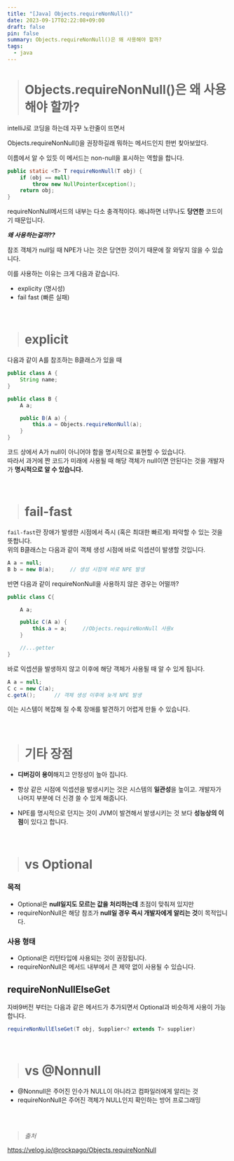 ```yaml
---
title: "[Java] Objects.requireNonNull()"
date: 2023-09-17T02:22:08+09:00
draft: false
pin: false
summary: Objects.requireNonNull()은 왜 사용해야 할까?
tags:
  - java
---
```


> # Objects.requireNonNull()은 왜 사용해야 할까?

intelliJ로 코딩을 하는데 자꾸 노란줄이 뜨면서 

Objects.requireNonNull()을 권장하길래 뭐하는 메서드인지 한번 찾아보았다.

이름에서 알 수 있듯 이 메서드는 non-null을 표시하는 역할을 합니다.

```java
public static <T> T requireNonNull(T obj) {
    if (obj == null)
        throw new NullPointerException();
    return obj;
}
```

requireNonNull메서드의 내부는 다소 충격적이다. 왜냐하면 너무나도 **당연한** 코드이기 때문입니다.

**_왜 사용하는걸까??_**

참조 객체가 null일 때 NPE가 나는 것은 당연한 것이기 때문에 잘 와닿지 않을 수 있습니다.

이를 사용하는 이유는 크게 다음과 같습니다.

- explicity (명시성)
- fail fast (빠른 실패)

<br>

> # explicit

다음과 같이 A를 참조하는 B클래스가 있을 때

```java
public class A {
	String name;
}
```

```java
public class B {
    A a;

    public B(A a) {
        this.a = Objects.requireNonNull(a);
    }
}
```

코드 상에서 A가 null이 아니어야 함을 명시적으로 표현할 수 있습니다.  
따라서 과거에 짠 코드가 미래에 사용될 때 해당 객체가 null이면 안된다는 것을 개발자가 **명시적으로 알 수 있습니다.**

<br>

> # fail-fast

`fail-fast`란 장애가 발생한 시점에서 즉시 (혹은 최대한 빠르게) 파악할 수 있는 것을 뜻합니다.  
위의 B클래스는 다음과 같이 객체 생성 시점에 바로 익셉션이 발생할 것입니다.

```java
A a = null;
B b = new B(a);     // 생성 시점에 바로 NPE 발생
```


반면 다음과 같이 requireNonNull을 사용하지 않은 경우는 어떨까?

```java
public class C{

    A a;

    public C(A a) {
        this.a = a;     //Objects.requireNonNull 사용x
    }

    //...getter
}
```

바로 익셉션을 발생하지 않고 이후에 해당 객체가 사용될 때 알 수 있게 됩니다.

```java
A a = null;
C c = new C(a);
c.getA();      // 객체 생성 이후에 늦게 NPE 발생
```

이는 시스템이 복잡해 질 수록 장애를 발견하기 어렵게 만들 수 있습니다.

<br>

> # 기타 장점

- **디버깅이 용이**해지고 안정성이 높아 집니다.
    
- 항상 같은 시점에 익셉션을 발생시키는 것은 시스템의 **일관성**을 높이고. 개발자가 나머지 부분에 더 신경 쓸 수 있게 해줍니다.
    
- NPE를 명시적으로 던지는 것이 JVM이 발견해서 발생시키는 것 보다 **성능상의 이점**이 있다고 합니다.

<br>

> # vs Optional

### 목적

- Optional은 **null일지도 모르는 값을 처리하는데** 초점이 맞춰져 있지만
- requireNonNull은 해당 참조가 **null일 경우 즉시 개발자에게 알리는 것**이 목적입니다.

### 사용 형태

- Optional은 리턴타입에 사용되는 것이 권장됩니다.
- requireNonNull은 메서드 내부에서 큰 제약 없이 사용될 수 있습니다.

## requireNonNullElseGet

자바9버전 부터는 다음과 같은 메서드가 추가되면서 Optional과 비슷하게 사용이 가능합니다.

```java
requireNonNullElseGet(T obj, Supplier<? extends T> supplier)
```

<br>

> # vs @Nonnull

- @Nonnull은 주어진 인수가 NULL이 아니라고 컴파일러에게 알리는 것
- requireNonNull은 주어진 객체가 NULL인지 확인하는 방어 프로그래밍


<br><br>


>_출처_

https://velog.io/@rockpago/Objects.requireNonNull